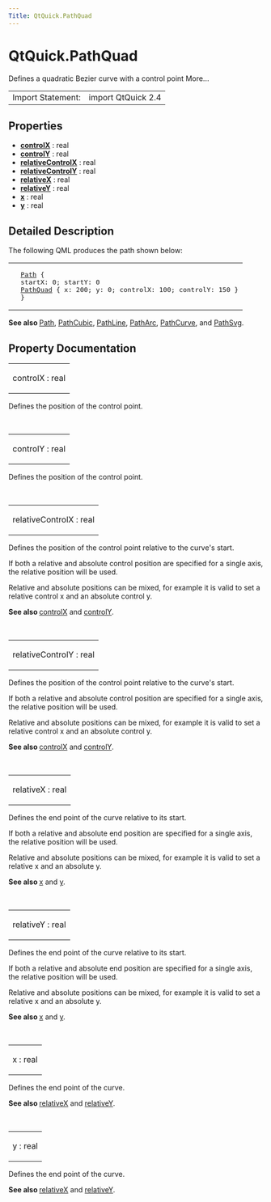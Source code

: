 ```yaml
---
Title: QtQuick.PathQuad
---
```


# QtQuick.PathQuad

<span class="subtitle"></span>
<!-- $$$PathQuad-brief -->
<p>Defines a quadratic Bezier curve with a control point More...</p>
<!-- @@@PathQuad -->
<table class="alignedsummary">
<tr><td class="memItemLeft rightAlign topAlign"> Import Statement:</td><td class="memItemRight bottomAlign"> import QtQuick 2.4</td></tr></table><ul>
</ul>
<h2 id="properties">Properties</h2>
<ul>
<li class="fn"><b><b><a href="#controlX-prop">controlX</a></b></b> : real</li>
<li class="fn"><b><b><a href="#controlY-prop">controlY</a></b></b> : real</li>
<li class="fn"><b><b><a href="#relativeControlX-prop">relativeControlX</a></b></b> : real</li>
<li class="fn"><b><b><a href="#relativeControlY-prop">relativeControlY</a></b></b> : real</li>
<li class="fn"><b><b><a href="#relativeX-prop">relativeX</a></b></b> : real</li>
<li class="fn"><b><b><a href="#relativeY-prop">relativeY</a></b></b> : real</li>
<li class="fn"><b><b><a href="#x-prop">x</a></b></b> : real</li>
<li class="fn"><b><b><a href="#y-prop">y</a></b></b> : real</li>
</ul>
<!-- $$$PathQuad-description -->
<h2 id="details">Detailed Description</h2>
</p>
<p>The following QML produces the path shown below:</p>
<table class="generic">
<tr valign="top"><td ><p class="centerAlign"><img src="../../../../media/declarative-pathquad.png" alt="" /></p></td><td ><pre class="qml"><span class="type"><a href="QtQuick.Path.md">Path</a></span> {
<span class="name">startX</span>: <span class="number">0</span>; <span class="name">startY</span>: <span class="number">0</span>
<span class="type"><a href="index.html">PathQuad</a></span> { <span class="name">x</span>: <span class="number">200</span>; <span class="name">y</span>: <span class="number">0</span>; <span class="name">controlX</span>: <span class="number">100</span>; <span class="name">controlY</span>: <span class="number">150</span> }
}</pre>
</td></tr>
</table>
<p><b>See also </b><a href="QtQuick.Path.md">Path</a>, <a href="QtQuick.PathCubic.md">PathCubic</a>, <a href="QtQuick.PathLine.md">PathLine</a>, <a href="QtQuick.PathArc.md">PathArc</a>, <a href="QtQuick.PathCurve.md">PathCurve</a>, and <a href="QtQuick.PathSvg.md">PathSvg</a>.</p>
<!-- @@@PathQuad -->
<h2>Property Documentation</h2>
<!-- $$$controlX -->
<table class="qmlname"><tr valign="top" id="controlX-prop"><td class="tblQmlPropNode"><p><span class="name">controlX</span> : <span class="type">real</span></p></td></tr></table><p>Defines the position of the control point.</p>
<!-- @@@controlX -->
<br/>
<!-- $$$controlY -->
<table class="qmlname"><tr valign="top" id="controlY-prop"><td class="tblQmlPropNode"><p><span class="name">controlY</span> : <span class="type">real</span></p></td></tr></table><p>Defines the position of the control point.</p>
<!-- @@@controlY -->
<br/>
<!-- $$$relativeControlX -->
<table class="qmlname"><tr valign="top" id="relativeControlX-prop"><td class="tblQmlPropNode"><p><span class="name">relativeControlX</span> : <span class="type">real</span></p></td></tr></table><p>Defines the position of the control point relative to the curve's start.</p>
<p>If both a relative and absolute control position are specified for a single axis, the relative position will be used.</p>
<p>Relative and absolute positions can be mixed, for example it is valid to set a relative control x and an absolute control y.</p>
<p><b>See also </b><a href="#controlX-prop">controlX</a> and <a href="#controlY-prop">controlY</a>.</p>
<!-- @@@relativeControlX -->
<br/>
<!-- $$$relativeControlY -->
<table class="qmlname"><tr valign="top" id="relativeControlY-prop"><td class="tblQmlPropNode"><p><span class="name">relativeControlY</span> : <span class="type">real</span></p></td></tr></table><p>Defines the position of the control point relative to the curve's start.</p>
<p>If both a relative and absolute control position are specified for a single axis, the relative position will be used.</p>
<p>Relative and absolute positions can be mixed, for example it is valid to set a relative control x and an absolute control y.</p>
<p><b>See also </b><a href="#controlX-prop">controlX</a> and <a href="#controlY-prop">controlY</a>.</p>
<!-- @@@relativeControlY -->
<br/>
<!-- $$$relativeX -->
<table class="qmlname"><tr valign="top" id="relativeX-prop"><td class="tblQmlPropNode"><p><span class="name">relativeX</span> : <span class="type">real</span></p></td></tr></table><p>Defines the end point of the curve relative to its start.</p>
<p>If both a relative and absolute end position are specified for a single axis, the relative position will be used.</p>
<p>Relative and absolute positions can be mixed, for example it is valid to set a relative x and an absolute y.</p>
<p><b>See also </b><a href="#x-prop">x</a> and <a href="#y-prop">y</a>.</p>
<!-- @@@relativeX -->
<br/>
<!-- $$$relativeY -->
<table class="qmlname"><tr valign="top" id="relativeY-prop"><td class="tblQmlPropNode"><p><span class="name">relativeY</span> : <span class="type">real</span></p></td></tr></table><p>Defines the end point of the curve relative to its start.</p>
<p>If both a relative and absolute end position are specified for a single axis, the relative position will be used.</p>
<p>Relative and absolute positions can be mixed, for example it is valid to set a relative x and an absolute y.</p>
<p><b>See also </b><a href="#x-prop">x</a> and <a href="#y-prop">y</a>.</p>
<!-- @@@relativeY -->
<br/>
<!-- $$$x -->
<table class="qmlname"><tr valign="top" id="x-prop"><td class="tblQmlPropNode"><p><span class="name">x</span> : <span class="type">real</span></p></td></tr></table><p>Defines the end point of the curve.</p>
<p><b>See also </b><a href="#relativeX-prop">relativeX</a> and <a href="#relativeY-prop">relativeY</a>.</p>
<!-- @@@x -->
<br/>
<!-- $$$y -->
<table class="qmlname"><tr valign="top" id="y-prop"><td class="tblQmlPropNode"><p><span class="name">y</span> : <span class="type">real</span></p></td></tr></table><p>Defines the end point of the curve.</p>
<p><b>See also </b><a href="#relativeX-prop">relativeX</a> and <a href="#relativeY-prop">relativeY</a>.</p>
<!-- @@@y -->
<br/>
